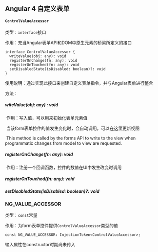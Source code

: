 ## Angular 4 自定义表单

#### `ControlValueAccessor`

类型：`interface`接口

作用：充当Angular表单API和DOM中原生元素的桥梁所定义的接口

```
interface ControlValueAccessor {
  writeValue(obj: any): void
  registerOnChange(fn: any): void
  registerOnTouched(fn: any): void
  setDisabledState(isDisabled: boolean)?: void
}
```

使用说明：通过实现此接口来创建自定义表单指令，并与Angular表单进行整合

方法：

##### witeValue(obj: any) : void

​	作用：写入值，可以用来初始化表单元素值

​	当该form表单控件的值发生变化时，会自动调用，可以在这里更新视图

​	This method is called by the forms API to write to the view when programmatic changes from model to view are requested.

##### registerOnChange(fn: any): void

​	作用：注册一个回调函数，控件的数值在UI中发生改变时调用

##### registerOnTouched(fn: any): void

##### setDisabledState(isDisabled: boolean)?: void



### NG_VALUE_ACCESSOR

类型：`const`常量

作用：为form表单控件提供`ControlValueAccessor`类型的值

```
const NG_VALUE_ACCESSOR: InjectionToken<ControlValueAccessor>;
```

输入属性在constructor时期尚未传入